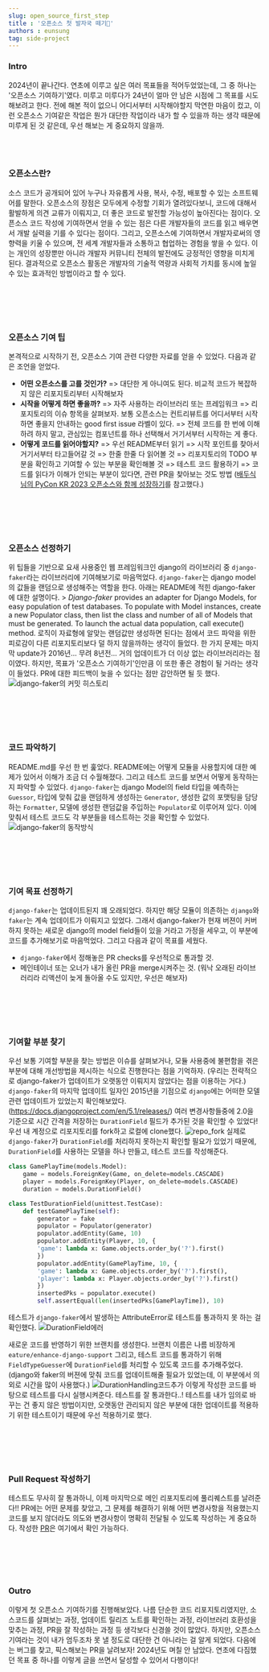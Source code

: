 ```yaml
---
slug: open_source_first_step
title : '오픈소스 첫 발자국 떼기🌱'
authors : eunsung
tag: side-project
---
```


### Intro
2024년이 끝나간다. 연초에 이루고 싶은 여러 목표들을 적어두었었는데, 그 중 하나는 '오픈소스 기여하기'였다. 미루고 미루다가 24년이 얼마 안 남은 시점에 그 목표를 시도해보려고 한다. 전에 해본 적이 없으니 어디서부터 시작해야할지 막연한 마음이 컸고, 이런 오픈소스 기여같은 작업은 뭔가 대단한 작업이라 내가 할 수 있을까 하는 생각 때문에 미루게 된 것 같은데, 우선 해보는 게 중요하지 않을까.
<br></br>
<br></br>



### 오픈소스란?
소스 코드가 공개되어 있어 누구나 자유롭게 사용, 복사, 수정, 배포할 수 있는 소프트웨어를 말한다. 오픈소스의 장점은 모두에게 수정할 기회가 열려있다보니, 코드에 대해서 활발하게 의견 교류가 이뤄지고, 더 좋은 코드로 발전할 가능성이 높아진다는 점이다. 오픈소스 코드 작성에 기여하면서 얻을 수 있는 점은 다른 개발자들의 코드를 읽고 배우면서 개발 실력을 기를 수 있다는 점이다. 그리고, 오픈소스에 기여하면서 개발자로써의 영향력을 키울 수 있으며, 전 세계 개발자들과 소통하고 협업하는 경험을 쌓을 수 있다. 이는 개인의 성장뿐만 아니라 개발자 커뮤니티 전체의 발전에도 긍정적인 영향을 미치게 된다. 결과적으로 오픈소스 활동은 개발자의 기술적 역량과 사회적 가치를 동시에 높일 수 있는 효과적인 방법이라고 할 수 있다.

<br></br>
<br></br>


### 오픈소스 기여 팁
본격적으로 시작하기 전, 오픈소스 기여 관련 다양한 자료를 얻을 수 있었다. 다음과 같은 조언을 얻었다.
- **어떤 오픈소스를 고를 것인가?** 
	=> 대단한 게 아니여도 된다. 비교적 코드가 복잡하지 않은 리포지토리부터 시작해보자
- **시작을 어떻게 하면 좋을까?** 
	=> 자주 사용하는 라이브러리 또는 프레임워크
	=> 리포지토리의 이슈 항목을 살펴보자. 보통 오픈소스는 컨트리뷰트를 어디서부터 시작하면 좋을지 안내하는 good first issue 라벨이 있다.
	=> 전체 코드를 한 번에 이해하려 하지 말고, 관심있는 컴포넌트를 하나 선택해서 거기서부터 시작하는 게 좋다.
- **어떻게 코드를 읽어야할지?**
	=> 우선 README부터 읽기
	=> 시작 포인트를 찾아서 거기서부터 타고들어갈 것
	=> 한줄 한줄 다 읽어볼 것
	=> 리포지토리의 TODO 부분을 확인하고 기여할 수 있는 부분을 확인해볼 것
	=> 테스트 코드 활용하기
	=> 코드를 읽다가 이해가 안되는 부분이 있다면, 관련 PR을 찾아보는 것도 방법
([배두식님의 PyCon KR 2023 오픈소스와 함께 성장하기](https://www.youtube.com/watch?v=gBjWgCXL4mA)를 참고했다.)


<br></br>
<br></br>


### 오픈소스 선정하기
위 팁들을 기반으로 요새 사용중인 웹 프레임워크인 django의 라이브러리 중 `django-faker`라는 라이브러리에 기여해보기로 마음먹었다. 
`django-faker`는 django model의 값들을 랜덤으로 생성해주는 역할을 한다. 아래는 README에 적힌 django-faker에 대한 설명이다.
	> _Django-faker_ provides an adapter for Django Models, for easy population of test databases. To populate with Model instances, create a new Populator class, then list the class and number of all of Models that must be generated. To launch the actual data population, call execute() method.
로직이 자료형에 알맞는 랜덤값만 생성하면 된다는 점에서 코드 파악을 위한 피로감이 다른 리포지토리보다 덜 하지 않을까하는 생각이 들었다. 한 가지 문제는 마지막 update가 2016년... 무려 8년전... 거의 업데이트가 더 이상 없는 라이브러리라는 점이였다. 하지만, 목표가 '오픈소스 기여하기'인만큼 이 또한 좋은 경험이 될 거라는 생각이 들었다. PR에 대한 피드백이 늦을 수 있다는 점만 감안하면 될 듯 했다.
![django-faker의 커밋 히스토리](django-faker-commit-history.png)

<br></br>
<br></br>


### 코드 파악하기
README.md를 우선 한 번 훑었다. README에는 어떻게 모듈을 사용할지에 대한 예제가 있어서 이해가 조금 더 수월해졌다. 그리고 테스트 코드를 보면서 어떻게 동작하는지 파악할 수 있었다. `django-faker`는 django Model의  field 타입을 예측하는 `Guessor`, 타입에 맞춰 값을 랜덤하게 생성하는 `Generator`, 생성한 값의 포맷팅을 담당하는 `Formatter`, 모델에 생성한 랜덤값을 주입하는 `Populator`로 이루어져 있다. 이에 맞춰서 테스트 코드도 각 부분들을 테스트하는 것을 확인할 수 있었다.
![django-faker의 동작방식](faker동작방식.png)


<br></br>
<br></br>


### 기여 목표 선정하기
`django-faker`는 업데이트된지 꽤 오래되었다. 하지만 해당 모듈이 의존하는 `django`와 `faker`는 계속 업데이트가 이뤄지고 있었다. 그래서 django-faker가 현재 버젼이 커버하지 못하는 새로운 django의 model field들이 있을 거라고 가정을 세우고, 이 부분에 코드를 추가해보기로 마음먹었다.
그리고 다음과 같이 목표를 세웠다.
- `django-faker`에서 정해놓은 PR checks를 우선적으로 통과할 것.
- 메인테이너 또는 오너가 내가 올린 PR을 merge시켜주는 것. (워낙 오래된 라이브러리라 리액션이 늦게 돌아올 수도 있지만, 우선은 해보자)

<br></br>
<br></br>


### 기여할 부분 찾기
우선 보통 기여할 부분을 찾는 방법은 이슈를 살펴보거나, 모듈 사용중에 불편함을 겪은 부분에 대해 개선방법을 제시하는 식으로 진행한다는 점을 기억하자. (우리는 전략적으로 django-faker가 업데이트가 오랫동안 이뤄지지 않았다는 점을 이용하는 거다.) 
`django-faker`의 마지막 업데이트 일자인 2015년을 기점으로 `django`에는 어떠한 모델 관련 업데이트가 있었는지 확인해보았다.(https://docs.djangoproject.com/en/5.1/releases/)
여러 변경사항들중에 2.0을 기준으로 시간 간격을 저장하는 `DurationField` 필드가 추가된 것을 확인할 수 있었다! 
우선 내 계정으로 리포지토리를 fork하고 로컬에 clone했다.
![repo_fork](repo_fork.png)
실제로 `django-faker`가 `DurationField`를 처리하지 못하는지 확인할 필요가 있었기 때문에, `DurationField`를 사용하는 모델을 하나 만들고, 테스트 코드를 작성해준다.
```python
class GamePlayTime(models.Model):
	game = models.ForeignKey(Game, on_delete=models.CASCADE)
	player = models.ForeignKey(Player, on_delete=models.CASCADE)
	duration = models.DurationField()
```

```python
class TestDurationField(unittest.TestCase):
	def testGamePlayTime(self):
		generator = fake
		populator = Populator(generator)
		populator.addEntity(Game, 10)
		populator.addEntity(Player, 10, {
		'game': lambda x: Game.objects.order_by('?').first()
		})
		populator.addEntity(GamePlayTime, 10, {
		'game': lambda x: Game.objects.order_by('?').first(),
		'player': lambda x: Player.objects.order_by('?').first()
		})
		insertedPks = populator.execute()
		self.assertEqual(len(insertedPks[GamePlayTime]), 10)
```
테스트가 `django-faker`에서 발생하는 AttributeError로 테스트를 통과하지 못 하는 걸 확인했다.
![DurationField에러](DurationField에러.png)

새로운 코드를 반영하기 위한 브랜치를 생성한다. 브랜치 이름은 나름 비장하게 `eature/enhance-django-support` 그리고, 테스트 코드를 통과하기 위해 `FieldTypeGuesser`에 `DurationField`를 처리할 수 있도록 코드를 추가해주었다. (django와 faker의 버젼에 맞춰 코드를 업데이트해줄 필요가 있었는데, 이 부분에서 의외로 시간을 많이 사용했다.)
![DurationHandling코드추가](DurationHandling코드추가.png)
이렇게 작성한 코드를 바탕으로 테스트를 다시 실행시켜준다. 
테스트를 잘 통과한다..!
테스트를 내가 임의로 바꾸는 건 좋지 않은 방법이지만, 오랫동안 관리되지 않은 부분에 대한 업데이트를 적용하기 위한 테스트이기 때문에 우선 적용하기로 했다.


<br></br>
<br></br>


### Pull Request 작성하기
테스트도 무사히 잘 통과하니, 이제 마지막으로 메인 리포지토리에 풀리퀘스트를 날려준다!! PR에는 어떤 문제를 찾았고, 그 문제를 해결하기 위해 어떤 변경사항을 적용했는지 코드를 보지 않더라도 의도와 변경사항이 명확히 전달될 수 있도록 작성하는 게 중요하다. 작성한 [PR](https://github.com/joke2k/django-faker/pull/35)은 여기에서 확인 가능하다. 

<br></br>
<br></br>


### Outro
이렇게 첫 오픈소스 기여하기를 진행해보았다. 나름 단순한 코드 리포지토리였지만, 소스코드를 살펴보는 과정, 업데이트 릴리즈 노트를 확인하는 과정, 라이브러리 호환성을 맞추는 과정, PR을 잘 작성하는 과정 등 생각보다 신경쓸 것이 많았다. 하지만, 오픈소스 기여라는 것이 내가 엄두조차 못 낼 정도로 대단한 건 아니라는 걸 알게 되었다. 다음에는 버그를 찾고, 픽스해보는 PR을 날려보자! 
2024년도 며칠 안 남았다. 연초에 다짐했던 목표 중 하나를 이렇게 글을 쓰면서 달성할 수 있어서 다행이다!

